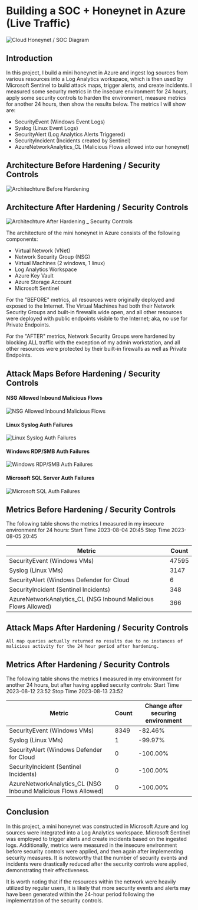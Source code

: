 # Building a SOC + Honeynet in Azure (Live Traffic)
<!--
![Cloud Honeynet / SOC](https://i.imgur.com/ZWxe03e.jpg)
-->
![Cloud Honeynet / SOC Diagram](https://github.com/kenonsteward/Azure-SOC/assets/90296943/4579a2e9-627b-4107-a4cd-cd434f363f3e)



## Introduction

In this project, I build a mini honeynet in Azure and ingest log sources from various resources into a Log Analytics workspace, which is then used by Microsoft Sentinel to build attack maps, trigger alerts, and create incidents. I measured some security metrics in the insecure environment for 24 hours, apply some security controls to harden the environment, measure metrics for another 24 hours, then show the results below. The metrics I will show are:

- SecurityEvent (Windows Event Logs)
- Syslog (Linux Event Logs)
- SecurityAlert (Log Analytics Alerts Triggered)
- SecurityIncident (Incidents created by Sentinel)
- AzureNetworkAnalytics_CL (Malicious Flows allowed into our honeynet)

## Architecture Before Hardening / Security Controls
<!--
![Architecture Diagram](https://i.imgur.com/aBDwnKb.jpg)
-->
![Architechture Before Hardening](https://github.com/kenonsteward/Azure-SOC/assets/90296943/79dabb5f-f278-43ce-971a-09bffeb1d701)






## Architecture After Hardening / Security Controls
<!--
![Architecture Diagram](https://i.imgur.com/YQNa9Pp.jpg)
-->
![Architechture After Hardening _ Security Controls](https://github.com/kenonsteward/Azure-SOC/assets/90296943/6a7f5aa0-2d0e-40dd-aa5d-1ab3209d732a)




The architecture of the mini honeynet in Azure consists of the following components:

- Virtual Network (VNet)
- Network Security Group (NSG)
- Virtual Machines (2 windows, 1 linux)
- Log Analytics Workspace
- Azure Key Vault
- Azure Storage Account
- Microsoft Sentinel

For the "BEFORE" metrics, all resources were originally deployed and exposed to the Internet. The Virtual Machines had both their Network Security Groups and built-in firewalls wide open, and all other resources were deployed with public endpoints visible to the Internet; aka, no use for Private Endpoints.

For the "AFTER" metrics, Network Security Groups were hardened by blocking ALL traffic with the exception of my admin workstation, and all other resources were protected by their built-in firewalls as well as Private Endpoints.

## Attack Maps Before Hardening / Security Controls
#### NSG Allowed Inbound Malicious Flows
![NSG Allowed Inbound Malicious Flows](https://github.com/kenonsteward/Azure-SOC/assets/90296943/78074ddf-fcc6-412c-90c9-1de1f01a23fc)<br>

#### Linux Syslog Auth Failures
![Linux Syslog Auth Failures](https://github.com/kenonsteward/Azure-SOC/assets/90296943/1f10a9b4-f898-4cb7-afb6-a75ae70accce)<br>

#### Windows RDP/SMB Auth Failures
![Windows RDP/SMB Auth Failures](https://github.com/kenonsteward/Azure-SOC/assets/90296943/a18f5261-b057-497b-ab90-8b5c23e0855f)<br>

#### Microsoft SQL Server Auth Failures
![Microsoft SQL Auth Failures](https://github.com/kenonsteward/Azure-SOC/assets/90296943/57261866-9461-463c-989c-b80e1b4072db)<br>



## Metrics Before Hardening / Security Controls

The following table shows the metrics I measured in my insecure environment for 24 hours:
Start Time 2023-08-04 20:45
Stop Time 2023-08-05 20:45

| Metric                                                         | Count
| ------------------------                                       | -----
| SecurityEvent (Windows VMs)                                    | 47595
| Syslog (Linux VMs)                                             | 3147
| SecurityAlert (Windows Defender for Cloud                      | 6
| SecurityIncident (Sentinel Incidents)                          | 348
| AzureNetworkAnalytics_CL (NSG Inbound Malicious Flows Allowed) | 366


## Attack Maps After Hardening / Security Controls

```All map queries actually returned no results due to no instances of malicious activity for the 24 hour period after hardening.```


## Metrics After Hardening / Security Controls

The following table shows the metrics I measured in my environment for another 24 hours, but after having applied security controls:
Start Time 2023-08-12 23:52
Stop Time	2023-08-13 23:52

| Metric                                                         | Count  | Change after securing environment  
| ------------------------                                       | -----  | ---- 
| SecurityEvent (Windows VMs)                                    | 8349   | -82.46%
| Syslog (Linux VMs)                                             | 1      | -99.97%
| SecurityAlert (Windows Defender for Cloud                      | 0      | -100.00%
| SecurityIncident (Sentinel Incidents)                          | 0      | -100.00%
| AzureNetworkAnalytics_CL (NSG Inbound Malicious Flows Allowed) | 0      | -100.00%

<!--
|                          | Change after securing environment
| ------------------------ | -----
| Security Events (Windows VMs)            | -82.46%
| Syslog (Linux VMs)                   | -99.97%
| SecurityAlert (Microsoft Defender for Cloud)            | -100.00%
| Security Incident (Sentinel Incidents)         | -100.00%
| NSG Inbound Malicious Flows Allowed | -100.00%
-->

## Conclusion

In this project, a mini honeynet was constructed in Microsoft Azure and log sources were integrated into a Log Analytics workspace. Microsoft Sentinel was employed to trigger alerts and create incidents based on the ingested logs. Additionally, metrics were measured in the insecure environment before security controls were applied, and then again after implementing security measures. It is noteworthy that the number of security events and incidents were drastically reduced after the security controls were applied, demonstrating their effectiveness.

It is worth noting that if the resources within the network were heavily utilized by regular users, it is likely that more security events and alerts may have been generated within the 24-hour period following the implementation of the security controls.
